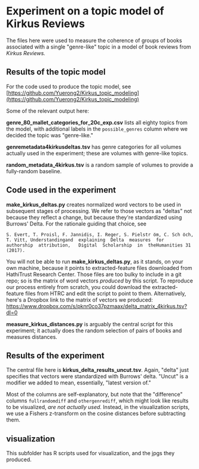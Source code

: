 Experiment on a topic model of Kirkus Reviews
=============================================

The files here were used to measure the coherence of groups of books associated with a single "genre-like" topic in a model of book reviews from *Kirkus Reviews.*

Results of the topic model
--------------------------

For the code used to produce the topic model, see [https://github.com/Yuerong2/Kirkus_topic_modeling](https://github.com/Yuerong2/Kirkus_topic_modeling)

Some of the relevant output here:

**genre_80_mallet_categories_for_20c_exp.csv** lists all eighty topics from the model, with additional labels in the ```possible_genres``` column where we decided the topic was "genre-like."

**genremetadata4kirkusdeltas.tsv** has genre categories for all volumes actually used in the experiment; these are volumes with genre-like topics.

**random_metadata_4kirkus.tsv** is a random sample of volumes to provide a fully-random baseline.

Code used in the experiment
---------------------------

**make_kirkus_deltas.py** creates normalized word vectors to be used in subsequent stages of processing. We refer to those vectors as "deltas" not because they reflect a change, but because they're standardized using Burrows' Delta. For the rationale guiding that choice, see

    S. Evert, T. Proisl, F. Jannidis, I. Reger, S. Pielstr ̈om, C. Sch ̈och, T. Vitt, Understandingand  explaining  Delta  measures  for  authorship  attribution,   Digital  Scholarship  in  theHumanities 31 (2017).

You will not be able to run **make_kirkus_deltas.py**, as it stands, on your own machine, because it points to extracted-feature files downloaded from HathiTrust Research Center. Those files are too bulky to include in a git repo; so is the matrix of word vectors *produced* by this script. To reproduce our process entirely from scratch, you could download the extracted-feature files from HTRC and edit the script to point to them. Alternatively, here's a Dropbox link to the matrix of vectors we produced: https://www.dropbox.com/s/pknr0co37pzmaax/delta_matrix_4kirkus.tsv?dl=0

**measure_kirkus_distances.py** is arguably the central script for this experiment; it actually does the random selection of pairs of books and measures distances.

Results of the experiment
-------------------------

The central file here is **kirkus_delta_results_uncut.tsv**. Again, "delta" just specifies that vectors were standardized with Burrows' delta. "Uncut" is a modifier we added to mean, essentially, "latest version of."

Most of the columns are self-explanatory, but note that the "difference" columns ```fullrandomdiff``` and ```othergenrediff```, which might look like results to be visualized, *are not actually used.* Instead, in the visualization scripts, we use a Fishers z-transform on the cosine distances before subtracting them.

visualization
--------------

This subfolder has R scripts used for visualization, and the jpgs they produced.

